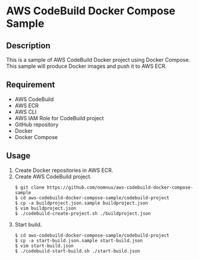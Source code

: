 # AWS CodeBuild Docker Compose Sample

## Description

This is a sample of AWS CodeBuild Docker project using Docker Compose.
This sample will produce Docker images and push it to AWS ECR.

## Requirement

* AWS CodeBuild
* AWS ECR
* AWS CLI
* AWS IAM Role for CodeBuild project
* GitHub repository
* Docker
* Docker Compose

## Usage

1. Create Docker repositories in AWS ECR.
1. Create AWS CodeBuild project.
    ```
    $ git clone https://github.com/nomnux/aws-codebuild-docker-compose-sample
    $ cd aws-codebuild-docker-compose-sample/codebuild-project
    $ cp -a buildproject.json.sample buildproject.json
    $ vim buildproject.json
    $ ./codebuild-create-project.sh ./buildproject.json
    ```
1. Start build.
    ```
    $ cd aws-codebuild-docker-compose-sample/codebuild-project
    $ cp -a start-build.json.sample start-build.json
    $ vim start-build.json
    $ ./codebuild-start-build.sh ./start-build.json
    ```
